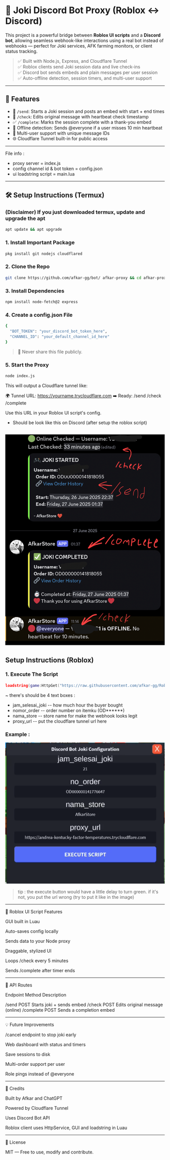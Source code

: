 # 🧠 Joki Discord Bot Proxy (Roblox ↔ Discord)

This project is a powerful bridge between **Roblox UI scripts** and a **Discord bot**, allowing seamless webhook-like interactions using a real bot instead of webhooks — perfect for Joki services, AFK farming monitors, or client status tracking.

> ✅ Built with Node.js, Express, and Cloudflare Tunnel  
> ✅ Roblox clients send Joki session data and live check-ins  
> ✅ Discord bot sends embeds and plain messages per user session  
> ✅ Auto-offline detection, session timers, and multi-user support

---

## 🚀 Features

- 🧾 `/send`: Starts a Joki session and posts an embed with start + end times  
- 📡 `/check`: Edits original message with heartbeat check timestamp  
- ✅ `/complete`: Marks the session complete with a thank-you embed  
- 🔴 Offline detection: Sends @everyone if a user misses 10 min heartbeat  
- 🧠 Multi-user support with unique message IDs  
- 🌐 Cloudflare Tunnel built-in for public access

---
File info :
- proxy server = index.js
- config channel id & bot token = config.json
- ui loadstring script = main.lua
---

## 🛠️ Setup Instructions (Termux)
### (Disclaimer) If you just downloaded termux, update and upgrade the apt
```bash
apt update && apt upgrade
```
### 1. Install Important Package
```bash
pkg install git nodejs cloudflared
```
### 2. Clone the Repo

```bash
git clone https://github.com/afkar-gg/bot/ afkar-proxy && cd afkar-proxy
```
### 3. Install Dependencies
```bash
npm install node-fetch@2 express
```
### 4. Create a config.json File
```bash
{
  "BOT_TOKEN": "your_discord_bot_token_here",
  "CHANNEL_ID": "your_default_channel_id_here"
}
```
> 🔐 Never share this file publicly.

### 5. Start the Proxy
```bash
node index.js
```
This will output a Cloudflare tunnel like:

🌍 Tunnel URL: https://yourname.trycloudflare.com
➡️ Ready: /send /check /complete

Use this URL in your Roblox UI script's config.

- Should be look like this on Discord (after setup the roblox script)

![Discord](https://raw.githubusercontent.com/afkar-gg/Roblox-Scripts/refs/heads/Readme-Assets/(Final)-Roblox-Joki-Proxy/IMG_20250627_115836.png)
---
## Setup Instructions (Roblox)

### 1. Execute The Script 
```lua
loadstring(game:HttpGet("https://raw.githubusercontent.com/afkar-gg/Roblox-Scripts/refs/heads/main/(Final)-Roblox-Joki-Proxy/main.lua"))();
```
~ there's should be 4 text boxes :
- jam_selesai_joki -- how much hour the buyer bought
- nomor_order -- order number on itemku (OD******)
- nama_store -- store name for make the webhook looks legit
- proxy_url -- put the cloudflare tunnel url here
### Example :
![example](https://raw.githubusercontent.com/afkar-gg/Roblox-Scripts/refs/heads/Readme-Assets/(Final)-Roblox-Joki-Proxy/Screenshot_2025_0627_121535_com.geniuscloud.overseasplatform.png)
> tip : the execute button would have a little delay to turn green. if it's not, you put the url wrong (try to put it like in the image)
---

🤖 Roblox UI Script Features

GUI built in Luau

Auto-saves config locally

Sends data to your Node proxy

Draggable, stylized UI

Loops /check every 5 minutes

Sends /complete after timer ends



---

📡 API Routes

Endpoint	Method	Description

/send	POST	Starts joki + sends embed
/check	POST	Edits original message (online)
/complete	POST	Sends a completion embed



---

💡 Future Improvements

/cancel endpoint to stop joki early

Web dashboard with status and timers

Save sessions to disk

Multi-order support per user

Role pings instead of @everyone



---

🙏 Credits

Built by Afkar and ChatGPT

Powered by Cloudflare Tunnel

Uses Discord Bot API

Roblox client uses HttpService, GUI and loadstring in Luau



---

📜 License

MIT — Free to use, modify and contribute.
